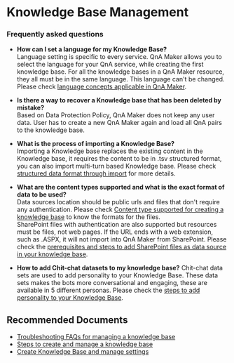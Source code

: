 
<properties
	pageTitle="Knowledge Base Management"
	description="Knowledge Base Management"
	service="cognitiveService-qnamaker"
	resource="qnamaker"
	authors="nerajput1607"
	ms.author="nerajput"
	displayOrder="1"
	selfHelpType="generic"
	supportTopicIds="32689761,32689760,32689776,32689785"
	resourceTags=""
	productPesIds="16919"
	cloudEnvironments="Public, Blackforest, Fairfax, Mooncake, usnat, ussec"
	articleId="2fb8a8bf-87a6-550c-48d0-f300535d5d3e"
	ownershipId="AzureCogSvc_CognitiveServices"
/>

# Knowledge Base Management

### **Frequently asked questions**

* **How can I set a language for my Knowledge Base?**<br>
Language setting is specific to every service. QnA Maker allows you to select the language for your QnA service, while creating the first knowledge base. For all the knowledge bases in a QnA Maker resource, they all must be in the same language. This language can't be changed. Please check [language concepts applicable in QnA Maker](https://docs.microsoft.com/azure/cognitive-services/QnAMaker/how-to/language-knowledge-base#verify-language). 

* **Is there a  way to recover a Knowledge base that has been deleted by mistake?**<br>
Based on Data Protection Policy, QnA Maker does not keep any user data. User has to create a new QnA Maker again and load all QnA pairs to the knowledge base. 

* **What is the process of importing a Knowledge Base?**<br>
Importing a Knowledge base replaces the existing content in the Knowledge base, it requires the content to be in .tsv structured format, you can also import multi-turn based Knowledge base. Please check [structured data format through import](https://docs.microsoft.com/azure/cognitive-services/qnamaker/concepts/knowledge-base#structured-data-format-through-import) for more details.

* **What are the content types supported and what is the exact format of data to be used?**<br>
Data sources location should be public urls and files that don't require any authentication. Please check [Content type supported for creating a knowledge base](https://docs.microsoft.com/azure/cognitive-services/qnamaker/concepts/content-types) to know the formats for the files. <br>
SharePoint files with authentication are also supported but resources must be files, not web pages. If the URL ends with a web extension, such as .ASPX, it will not import into QnA Maker from SharePoint. Please check the [prerequisites and steps to add SharePoint files as data source in your knowledge base](https://docs.microsoft.com/azure/cognitive-services/qnamaker/how-to/add-sharepoint-datasources).

* **How to add Chit-chat datasets to my knowledge base?**
Chit-chat data sets are used to add personality to your Knowledge Base. These data sets makes the bots more conversational and engaging, these are available in 5 different personas. Please check the [steps to add personality to your Knowledge Base](https://docs.microsoft.com/azure/cognitive-services/qnamaker/how-to/chit-chat-knowledge-base).

## **Recommended Documents**

* [Troubleshooting FAQs for managing a knowledge base](https://docs.microsoft.com/azure/cognitive-services/QnAMaker/troubleshooting#manage-the-knowledge-base)
* [Steps to create and manage a knowledge base](https://docs.microsoft.com/azure/cognitive-services/qnamaker/quickstarts/create-publish-knowledge-base)
* [Create Knowledge Base and manage settings](https://docs.microsoft.com/azure/cognitive-services/QnAMaker/how-to/manage-knowledge-bases)

